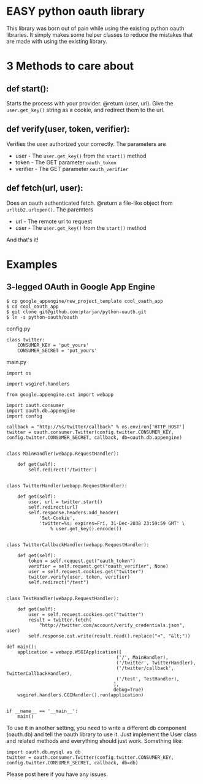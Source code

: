 # EASY python oauth library

This library was born out of pain while using the existing python oauth libraries. It simply makes some helper classes to reduce the mistakes that are made with using the existing library.

# 3 Methods to care about

## def start():

Starts the process with your provider. @return (user, url). Give the `user.get_key()` string as a cookie, and redirect them to the url.

## def verify(user, token, verifier):

Verifies the user authorized your correctly. The parameters are

* user - The `user.get_key()` from the `start()` method
* token - The GET parameter `oauth_token`
* verifier - The GET parameter `oauth_verifier`

## def fetch(url, user):

Does an oauth authenticated fetch. @return a file-like object from `urllib2.urlopen()`. The paremters

* url - The remote url to request
* user - The `user.get_key()` from the `start()` method

And that's it!

# Examples

## 3-legged OAuth in Google App Engine

    $ cp google_appengine/new_project_template cool_oauth_app
    $ cd cool_oauth_app
    $ git clone git@github.com:ptarjan/python-oauth.git
    $ ln -s python-oauth/oauth

config.py
    
    class twitter:
        CONSUMER_KEY = 'put_yours'
        CONSUMER_SECRET = 'put_yours'

main.py

    import os

    import wsgiref.handlers

    from google.appengine.ext import webapp

    import oauth.consumer
    import oauth.db.appengine
    import config

    callback = "http://%s/twitter/callback" % os.environ['HTTP_HOST']
    twitter = oauth.consumer.Twitter(config.twitter.CONSUMER_KEY, config.twitter.CONSUMER_SECRET, callback, db=oauth.db.appengine)
    
    
    class MainHandler(webapp.RequestHandler):
        
        def get(self):
            self.redirect('/twitter')


    class TwitterHandler(webapp.RequestHandler):

        def get(self):
            user, url = twitter.start()
            self.redirect(url)
            self.response.headers.add_header(
                'Set-Cookie',
                'twitter=%s; expires=Fri, 31-Dec-2038 23:59:59 GMT' \
                    % user.get_key().encode())


    class TwitterCallbackHandler(webapp.RequestHandler):
        
        def get(self):
            token = self.request.get("oauth_token")
            verifier = self.request.get("oauth_verifier", None)
            user = self.request.cookies.get("twitter")
            twitter.verify(user, token, verifier)
            self.redirect("/test")


    class TestHandler(webapp.RequestHandler):

        def get(self):
            user = self.request.cookies.get("twitter")
            result = twitter.fetch(
                "http://twitter.com/account/verify_credentials.json", user)
            self.response.out.write(result.read().replace("<", "&lt;"))

    def main():
        application = webapp.WSGIApplication([
                                            ('/', MainHandler),
                                            ('/twitter', TwitterHandler),
                                            ('/twitter/callback', TwitterCallbackHandler),
                                            ('/test', TestHandler),
                                           ],
                                           debug=True)
        wsgiref.handlers.CGIHandler().run(application)


    if __name__ == '__main__':
        main()

To use it in another setting, you need to write a different db component (oauth.db) and tell the oauth library to use it. Just implement the User class and related methods and everything should just work. Something like:

    import oauth.db.mysql as db
    twitter = oauth.consumer.Twitter(config.twitter.CONSUMER_KEY, config.twitter.CONSUMER_SECRET, callback, db=db)

Please post here if you have any issues.
